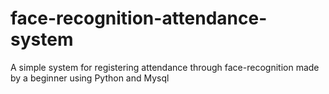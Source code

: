 # face-recognition-attendance-system
A simple system for registering attendance through face-recognition made by a beginner using Python and Mysql
